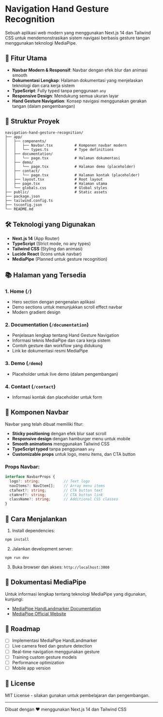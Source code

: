 # Navigation Hand Gesture Recognition

Sebuah aplikasi web modern yang menggunakan Next.js 14 dan Tailwind CSS untuk mendemonstrasikan sistem navigasi berbasis gesture tangan menggunakan teknologi MediaPipe.

## 🚀 Fitur Utama

- **Navbar Modern & Responsif**: Navbar dengan efek blur dan animasi smooth
- **Dokumentasi Lengkap**: Halaman dokumentasi yang menjelaskan teknologi dan cara kerja sistem
- **TypeScript**: Fully typed tanpa penggunaan `any`
- **Responsive Design**: Mendukung semua ukuran layar
- **Hand Gesture Navigation**: Konsep navigasi menggunakan gerakan tangan (dalam pengembangan)

## 📁 Struktur Proyek

```
navigation-hand-gesture-recognition/
├── app/
│   ├── components/
│   │   ├── Navbar.tsx          # Komponen navbar modern
│   │   └── types.ts            # Type definitions
│   ├── documentation/
│   │   └── page.tsx            # Halaman dokumentasi
│   ├── demo/
│   │   └── page.tsx            # Halaman demo (placeholder)
│   ├── contact/
│   │   └── page.tsx            # Halaman kontak (placeholder)
│   ├── layout.tsx              # Root layout
│   ├── page.tsx                # Halaman utama
│   └── globals.css             # Global styles
├── public/                     # Static assets
├── package.json
├── tailwind.config.ts
├── tsconfig.json
└── README.md
```

## 🛠️ Teknologi yang Digunakan

- **Next.js 14** (App Router)
- **TypeScript** (Strict mode, no any types)
- **Tailwind CSS** (Styling dan animasi)
- **Lucide React** (Icons untuk navbar)
- **MediaPipe** (Planned untuk gesture recognition)

## 📚 Halaman yang Tersedia

### 1. Home (`/`)
- Hero section dengan pengenalan aplikasi
- Demo sections untuk menunjukkan scroll effect navbar
- Modern gradient design

### 2. Documentation (`/documentation`)
- Penjelasan lengkap tentang Hand Gesture Navigation
- Informasi teknis MediaPipe dan cara kerja sistem
- Contoh gesture dan workflow yang didukung
- Link ke dokumentasi resmi MediaPipe

### 3. Demo (`/demo`)
- Placeholder untuk live demo (dalam pengembangan)

### 4. Contact (`/contact`)
- Informasi kontak dan placeholder untuk form

## 🎨 Komponen Navbar

Navbar yang telah dibuat memiliki fitur:

- **Sticky positioning** dengan efek blur saat scroll
- **Responsive design** dengan hamburger menu untuk mobile
- **Smooth animations** menggunakan Tailwind CSS
- **TypeScript typed** tanpa penggunaan `any`
- **Customizable props** untuk logo, menu items, dan CTA button

### Props Navbar:
```typescript
interface NavbarProps {
  logo?: string;           // Text logo
  navItems?: NavItem[];    // Array menu items
  ctaText?: string;        // CTA button text
  ctaHref?: string;        // CTA button link
  className?: string;      // Additional CSS classes
}
```

## 🚀 Cara Menjalankan

1. Install dependencies:
```bash
npm install
```

2. Jalankan development server:
```bash
npm run dev
```

3. Buka browser dan akses: `http://localhost:3000`

## 📖 Dokumentasi MediaPipe

Untuk informasi lengkap tentang teknologi MediaPipe yang digunakan, kunjungi:
- [MediaPipe HandLandmarker Documentation](https://developers.google.com/mediapipe/solutions/vision/hand_landmarker)
- [MediaPipe Official Website](https://mediapipe.dev/)

## 🔮 Roadmap

- [ ] Implementasi MediaPipe HandLandmarker
- [ ] Live camera feed dan gesture detection
- [ ] Real-time navigation menggunakan gesture
- [ ] Training custom gesture models
- [ ] Performance optimization
- [ ] Mobile app version

## 📄 License

MIT License - silakan gunakan untuk pembelajaran dan pengembangan.

---

Dibuat dengan ❤️ menggunakan Next.js 14 dan Tailwind CSS
